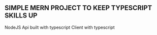 ## SIMPLE MERN PROJECT TO KEEP TYPESCRIPT SKILLS UP

NodeJS Api built with typescript
Client with typescript


